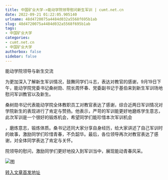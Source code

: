 ```yaml
---
title: 中国矿业大学->能动学院领导慰问新生军训 | cumt.net.cn
date: 2022-09-21 01:22:05.905140
urlname: 48d4720075a4484d032a5568f695b1ab
slug: 48d4720075a4484d032a5568f695b1ab
tags: 
- 中国矿业大学
categories:
- cumt.net.cn
- 中国矿业大学
authorbox: false
sidebar: false
---
```

能动学院领导与新生交流

为更加深入了解新生军训情况，鼓舞同学们斗志，表达对教官的感谢，9月19日下午，能动学院党委书记桑树勋、院长周怀春、党委副书记于基伯来到新生军训场地慰问军训教官以及新生。

桑树勋书记代表能动学院全体教职员工对教官表达了感谢，综合近两日军训情况对学院新生的表现进行了肯定与赞扬。他表示，严苛的军训能更好地磨练学生意志，此次军训是一个很好的锻炼机会，希望同学们能珍惜本次军训机会
<!--more-->
，磨炼意志，锻炼体质。桑书记还同大家分享自身经历，给大家讲述了自己军训时的故事，激励同学们珍惜青春，不负韶华。最后，各位领导再次对教官表达了感谢，对全体同学表达了肯定与关怀。

院领导的慰问，激励同学们更好地投入到军训当中，展现能动青春风采。

![图](http://xwzx.cumt.edu.cn/_upload/article/images/f2/00/2c6fd29c4b65a7e460f9ed809f24/1757f7e5-84fc-4203-8da6-26ddde834485.png)

[转入文章首发地址](http://xwzx.cumt.edu.cn/ab/f3/c523a633843/page.htm)